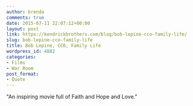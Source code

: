 ```yaml
---
author: brenda
comments: true
date: 2015-07-11 22:07:12+00:00
layout: post
link: https://kendrickbrothers.com/blog/bob-lepine-cco-family-life/
slug: bob-lepine-cco-family-life
title: Bob Lepine, CCO, Family Life
wordpress_id: 4882
categories:
- Films
- War Room
post_format:
- Quote
---
```


"An inspiring movie full of Faith and Hope and Love."
